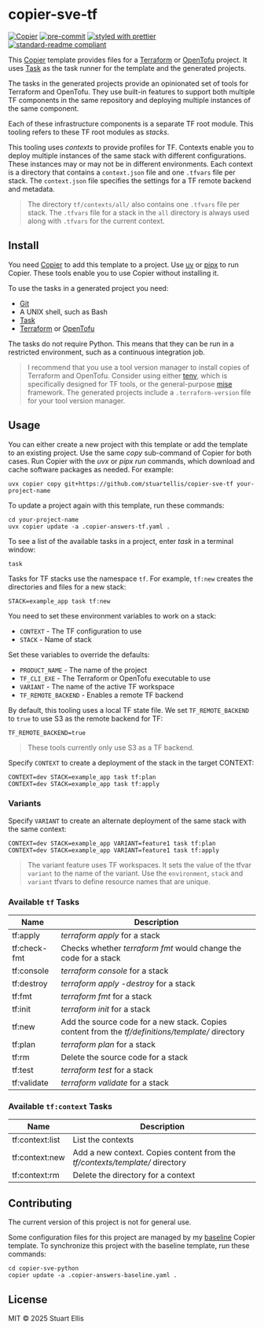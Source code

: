 <!--
SPDX-FileCopyrightText: 2025-present Stuart Ellis <stuart@stuartellis.name>

SPDX-License-Identifier: MIT
-->

# copier-sve-tf

[![Copier](https://img.shields.io/endpoint?url=https://raw.githubusercontent.com/copier-org/copier/master/img/badge/badge-grayscale-inverted-border-orange.json)](https://github.com/copier-org/copier) [![pre-commit](https://img.shields.io/badge/pre--commit-enabled-brightgreen?logo=pre-commit)](https://github.com/pre-commit/pre-commit) [![styled with prettier](https://img.shields.io/badge/styled_with-prettier-ff69b4.svg)](https://github.com/prettier/prettier) [![standard-readme compliant](https://img.shields.io/badge/readme%20style-standard-brightgreen.svg?style=flat-square)](https://github.com/RichardLitt/standard-readme)

This [Copier](https://copier.readthedocs.io/en/stable/) template provides files for a [Terraform](https://www.terraform.io/) or [OpenTofu](https://opentofu.org/) project. It uses [Task](https://taskfile.dev) as the task runner for the template and the generated projects.

The tasks in the generated projects provide an opinionated set of tools for Terraform and OpenTofu. They use built-in features to support both multiple TF components in the same repository and deploying multiple instances of the same component.

Each of these infrastructure components is a separate TF root module. This tooling refers to these TF root modules as _stacks_.

This tooling uses _contexts_ to provide profiles for TF. Contexts enable you to deploy multiple instances of the same stack with different configurations. These instances may or may not be in different environments. Each context is a directory that contains a `context.json` file and one `.tfvars` file per stack. The `context.json` file specifies the settings for a TF remote backend and metadata.

> The directory `tf/contexts/all/` also contains one `.tfvars` file per stack. The `.tfvars` file for a stack in the `all` directory is always used along with `.tfvars` for the current context.

## Install

You need [Copier](https://copier.readthedocs.io/en/stable/) to add this template to a project. Use [uv](https://docs.astral.sh/uv/) or [pipx](https://pipx.pypa.io/) to run Copier. These tools enable you to use Copier without installing it.

To use the tasks in a generated project you need:

- [Git](https://git-scm.com/)
- A UNIX shell, such as Bash
- [Task](https://taskfile.dev)
- [Terraform](https://www.terraform.io/) or [OpenTofu](https://opentofu.org/)

The tasks do not require Python. This means that they can be run in a restricted environment, such as a continuous integration job.

> I recommend that you use a tool version manager to install copies of Terraform and OpenTofu. Consider using either [tenv](https://tofuutils.github.io/tenv/), which is specifically designed for TF tools, or the general-purpose [mise](https://mise.jdx.dev/) framework. The generated projects include a `.terraform-version` file for your tool version manager.

## Usage

You can either create a new project with this template or add the template to an existing project. Use the same _copy_ sub-command of Copier for both cases. Run Copier with the _uvx_ or _pipx run_ commands, which download and cache software packages as needed. For example:

```shell
uvx copier copy git+https://github.com/stuartellis/copier-sve-tf your-project-name
```

To update a project again with this template, run these commands:

```shell
cd your-project-name
uvx copier update -a .copier-answers-tf.yaml .
```

To see a list of the available tasks in a project, enter _task_ in a terminal window:

```shell
task
```

Tasks for TF stacks use the namespace `tf`. For example, `tf:new` creates the directories and files for a new stack:

```shell
STACK=example_app task tf:new
```

You need to set these environment variables to work on a stack:

- `CONTEXT` - The TF configuration to use
- `STACK` - Name of stack

Set these variables to override the defaults:

- `PRODUCT_NAME` - The name of the project
- `TF_CLI_EXE` - The Terraform or OpenTofu executable to use
- `VARIANT` - The name of the active TF workspace
- `TF_REMOTE_BACKEND` - Enables a remote TF backend

By default, this tooling uses a local TF state file. We set `TF_REMOTE_BACKEND` to `true` to use S3 as the remote backend for TF:

```shell
TF_REMOTE_BACKEND=true
```

> These tools currently only use S3 as a TF backend.

Specify `CONTEXT` to create a deployment of the stack in the target CONTEXT:

```shell
CONTEXT=dev STACK=example_app task tf:plan
CONTEXT=dev STACK=example_app task tf:apply
```

### Variants

Specify `VARIANT` to create an alternate deployment of the same stack with the same context:

```shell
CONTEXT=dev STACK=example_app VARIANT=feature1 task tf:plan
CONTEXT=dev STACK=example_app VARIANT=feature1 task tf:apply
```

> The variant feature uses TF workspaces. It sets the value of the tfvar `variant` to the name of the variant. Use the `environment`, `stack` and `variant` tfvars to define resource names that are unique.

### Available `tf` Tasks

| Name         | Description                                                                                       |
| ------------ | ------------------------------------------------------------------------------------------------- |
| tf:apply     | _terraform apply_ for a stack                                                                     |
| tf:check-fmt | Checks whether _terraform fmt_ would change the code for a stack                                  |
| tf:console   | _terraform console_ for a stack                                                                   |
| tf:destroy   | _terraform apply -destroy_ for a stack                                                            |
| tf:fmt       | _terraform fmt_ for a stack                                                                       |
| tf:init      | _terraform init_ for a stack                                                                      |
| tf:new       | Add the source code for a new stack. Copies content from the _tf/definitions/template/_ directory |
| tf:plan      | _terraform plan_ for a stack                                                                      |
| tf:rm        | Delete the source code for a stack                                                                |
| tf:test      | _terraform test_ for a stack                                                                      |
| tf:validate  | _terraform validate_ for a stack                                                                  |

### Available `tf:context` Tasks

| Name            | Description                                                                  |
| --------------- | ---------------------------------------------------------------------------- |
| tf:context:list | List the contexts                                                            |
| tf:context:new  | Add a new context. Copies content from the _tf/contexts/template/_ directory |
| tf:context:rm   | Delete the directory for a context                                           |

## Contributing

The current version of this project is not for general use.

Some configuration files for this project are managed by my [baseline](https://github.com/stuartellis/copier-sve-baseline) Copier template. To synchronize this project with the baseline template, run these commands:

```shell
cd copier-sve-python
copier update -a .copier-answers-baseline.yaml .
```

## License

MIT © 2025 Stuart Ellis

